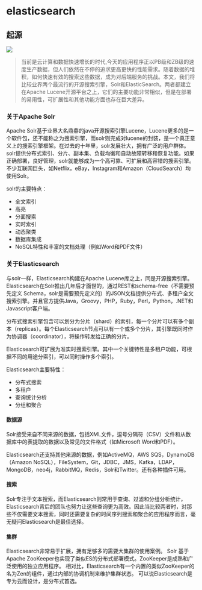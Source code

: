 # elasticsearch #
## 起源 ##
![](https://i.imgur.com/y7dGEyt.jpg)

> 当前是云计算和数据快速增长的时代,今天的应用程序正以PB级和ZB级的速度生产数据，但人们依然在不停的追求更高更快的性能需求。随着数据的堆积，如何快速有效的搜索这些数据，成为对后端服务的挑战。本文，我们将比较业界两个最流行的开源搜索引擎，Solr和ElasticSearch。两者都建立在Apache Lucene开源平台之上，它们的主要功能非常相似，但是在部署的易用性，可扩展性和其他功能方面也存在巨大差异。

### 关于Apache Solr ###
Apache Solr基于业界大名鼎鼎的java开源搜索引擎Lucene，Lucene更多的是一个软件包，还不能称之为搜索引擎，而solr则完成对lucene的封装，是一个真正意义上的搜索引擎框架。在过去的十年里，solr发展壮大，拥有广泛的用户群体。solr提供分布式索引、分片、副本集、负载均衡和自动故障转移和恢复功能。如果正确部署，良好管理，solr就能够成为一个高可靠、可扩展和高容错的搜索引擎。不少互联网巨头，如Netflix，eBay，Instagram和Amazon（CloudSearch）均使用Solr。

solr的主要特点：

- 全文索引
- 高亮
- 分面搜索
- 实时索引
- 动态聚类
- 数据库集成
- NoSQL特性和丰富的文档处理（例如Word和PDF文件）

### 关于Elasticsearch ###
与solr一样，Elasticsearch构建在Apache Lucene库之上，同是开源搜索引擎。Elasticsearch在Solr推出几年后才面世的，通过REST和schema-free（不需要预先定义 Schema，solr是需要预先定义的）的JSON文档提供分布式、多租户全文搜索引擎。并且官方提供Java，Groovy，PHP，Ruby，Perl，Python，.NET和Javascript客户端。

分布式搜索引擎包含可以划分为分片（shard）的索引，每一个分片可以有多个副本（replicas）。每个Elasticsearch节点可以有一个或多个分片，其引擎既同时作为协调器（coordinator），将操作转发给正确的分片。

Elasticsearch可扩展为准实时搜索引擎。其中一个关键特性是多租户功能，可根据不同的用途分索引，可以同时操作多个索引。

Elasticsearch主要特性：

- 分布式搜索
- 多租户
- 查询统计分析
- 分组和聚合

#### 数据源 ####
Solr接受来自不同来源的数据，包括XML文件，逗号分隔符（CSV）文件和从数据库中的表提取的数据以及常见的文件格式（如Microsoft Word和PDF）。

Elasticsearch还支持其他来源的数据，例如ActiveMQ，AWS SQS，DynamoDB（Amazon NoSQL），FileSystem，Git，JDBC，JMS，Kafka，LDAP，MongoDB，neo4j，RabbitMQ，Redis，Solr和Twitter。还有各种插件可用。

#### 搜索 ####
Solr专注于文本搜索，而Elasticsearch则常用于查询、过滤和分组分析统计，Elasticsearch背后的团队也努力让这些查询更为高效。因此当比较两者时，对那些不仅需要文本搜索，同时还需要复杂的时间序列搜索和聚合的应用程序而言，毫无疑问Elasticsearch是最佳选择。

#### 集群 ####
Elasticsearch非常易于扩展，拥有足够多的需要大集群的使用案例。
Solr 基于Apache ZooKeeper也实现了类似ES的分布式部署模式。ZooKeeper是成熟和广泛使用的独立应用程序。
相对比，Elasticsearch有一个内置的类似ZooKeeper的名为Zen的组件，通过内部的协调机制来维护集群状态。
可以说Elasticsearch是专为云而设计，是分布式首选。
